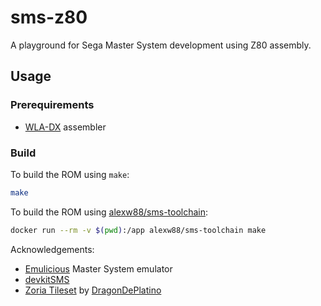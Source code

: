 # sms-z80

A playground for Sega Master System development using Z80 assembly.

## Usage

### Prerequirements

* [WLA-DX](https://github.com/vhelin/wla-dx) assembler

### Build

To build the ROM using `make`:

```sh
make
```

To build the ROM using [alexw88/sms-toolchain](https://github.com/aw88/sms-toolchain):

```sh
docker run --rm -v $(pwd):/app alexw88/sms-toolchain make
```

Acknowledgements:

* [Emulicious](https://emulicious.net/) Master System emulator
* [devkitSMS](https://github.com/sverx/devkitSMS)
* [Zoria Tileset](https://opengameart.org/content/zoria-tileset) by [DragonDePlatino](https://opengameart.org/users/dragondeplatino)
